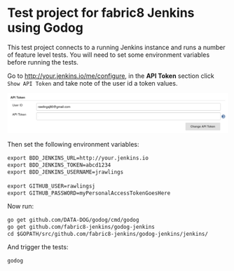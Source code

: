 # Test project for fabric8 Jenkins using Godog

This test project connects to a running Jenkins instance and runs a number of feature level tests.  You will need to set some environment variables before running the tests.

Go to http://your.jenkins.io/me/configure, in the __API Token__ section click `Show API Token` and take note of the user id a token values.

![api token](images/api-token.png)

Then set the following environment variables:
```
export BDD_JENKINS_URL=http://your.jenkins.io
export BDD_JENKINS_TOKEN=abcd1234
export BDD_JENKINS_USERNAME=jrawlings

export GITHUB_USER=rawlingsj
export GITHUB_PASSWORD=myPersonalAccessTokenGoesHere
```
Now run:
```
go get github.com/DATA-DOG/godog/cmd/godog
go get github.com/fabric8-jenkins/godog-jenkins
cd $GOPATH/src/github.com/fabric8-jenkins/godog-jenkins/jenkins/
```
And trigger the tests:
```
godog
```